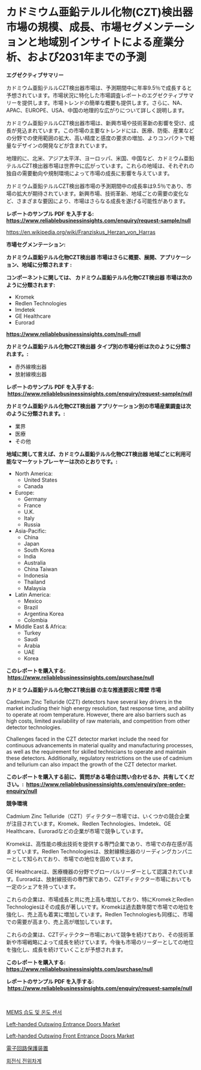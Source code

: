 <p><h1>カドミウム亜鉛テルル化物(CZT)検出器市場の規模、成長、市場セグメンテーションと地域別インサイトによる産業分析、および2031年までの予測</h1></p><p><strong>エグゼクティブサマリー</strong></p>
<p><p>カドミウム亜鉛テルルCZT検出器市場は、予測期間中に年率9.5％で成長すると予想されています。市場状況に特化した市場調査レポートのエグゼクティブサマリーを提供します。市場トレンドの簡単な概要も提供します。さらに、NA、APAC、EUROPE、USA、中国の地理的な広がりについて詳しく説明します。</p><p>カドミウム亜鉛テルルCZT検出器市場は、新興市場や技術革新の影響を受け、成長が見込まれています。この市場の主要なトレンドには、医療、防衛、産業などの分野での使用範囲の拡大、高い精度と感度の要求の増加、よりコンパクトで軽量なデザインの開発などが含まれています。</p><p>地理的に、北米、アジア太平洋、ヨーロッパ、米国、中国など、カドミウム亜鉛テルルCZT検出器市場は世界中に広がっています。これらの地域は、それぞれの独自の需要動向や規制環境によって市場の成長に影響を与えています。</p><p>カドミウム亜鉛テルルCZT検出器市場の予測期間中の成長率は9.5％であり、市場の拡大が期待されています。新興市場、技術革新、地域ごとの需要の変化など、さまざまな要因により、市場はさらなる成長を遂げる可能性があります。</p></p>
<p><strong>レポートのサンプル PDF を入手する: <a href="https://www.reliablebusinessinsights.com/enquiry/request-sample/null">https://www.reliablebusinessinsights.com/enquiry/request-sample/null</a></strong></p>
<p><a href="https://en.wikipedia.org/wiki/Franziskus_Herzan_von_Harras">https://en.wikipedia.org/wiki/Franziskus_Herzan_von_Harras</a></p>
<p><strong>市場セグメンテーション:</strong></p>
<p><strong> カドミウム亜鉛テルル化物CZT検出器 市場はさらに概要、展開、アプリケーション、地域に分類されます :</strong></p>
<p><strong>コンポーネントに関しては、 カドミウム亜鉛テルル化物CZT検出器 市場は次のように分類されます: &nbsp;</strong></p>
<p><ul><li>Kromek</li><li>Redlen Technologies</li><li>Imdetek</li><li>GE Healthcare</li><li>Eurorad</li></ul></p>
<p><strong><a href="https://www.reliablebusinessinsights.com/null-rnull">https://www.reliablebusinessinsights.com/null-rnull</a></strong></p>
<p><strong> カドミウム亜鉛テルル化物CZT検出器 タイプ別の市場分析は次のように分類されます。:</strong></p>
<p><ul><li>赤外線検出器</li><li>放射線検出器</li></ul></p>
<p><strong>レポートのサンプル PDF を入手する: &nbsp;<a href="https://www.reliablebusinessinsights.com/enquiry/request-sample/null">https://www.reliablebusinessinsights.com/enquiry/request-sample/null</a></strong></p>
<p><strong> カドミウム亜鉛テルル化物CZT検出器 アプリケーション別の市場産業調査は次のように分類されます。:</strong></p>
<p><ul><li>業界</li><li>医療</li><li>その他</li></ul></p>
<p><strong>地域に関して言えば、カドミウム亜鉛テルル化物CZT検出器 地域ごとに利用可能なマーケットプレーヤーは次のとおりです。:</strong></p>
<p><ul>
    <li>
        North America:
        <ul>
            <li>United States</li>
            <li>Canada</li>
        </ul>
    </li>
    <li>
        Europe:
        <ul>
            <li>Germany</li>
            <li>France</li>
            <li>U.K.</li>
            <li>Italy</li>
            <li>Russia</li>
        </ul>
    </li>
    <li>
        Asia-Pacific:
        <ul>
            <li>China</li>
            <li>Japan</li>
            <li>South Korea</li>
            <li>India</li>
            <li>Australia</li>
            <li>China Taiwan</li>
            <li>Indonesia</li>
            <li>Thailand</li>
            <li>Malaysia</li>
        </ul>
    </li>
    <li>
        Latin America:
        <ul>
            <li>Mexico</li>
            <li>Brazil</li>
            <li>Argentina Korea</li>
            <li>Colombia</li>
        </ul>
    </li>
    <li>
        Middle East & Africa:
        <ul>
            <li>Turkey</li>
            <li>Saudi</li>
            <li>Arabia</li>
            <li>UAE</li>
            <li>Korea</li>
        </ul>
    </li>
    </ul></p>
<p><strong>このレポートを購入する: &nbsp;<a href="https://www.reliablebusinessinsights.com/purchase/null">https://www.reliablebusinessinsights.com/purchase/null</a></strong></p>
<p><strong>カドミウム亜鉛テルル化物CZT検出器 の主な推進要因と障壁 市場</strong></p>
<p><p>Cadmium Zinc Telluride (CZT) detectors have several key drivers in the market including their high energy resolution, fast response time, and ability to operate at room temperature. However, there are also barriers such as high costs, limited availability of raw materials, and competition from other detector technologies. </p><p>Challenges faced in the CZT detector market include the need for continuous advancements in material quality and manufacturing processes, as well as the requirement for skilled technicians to operate and maintain these detectors. Additionally, regulatory restrictions on the use of cadmium and tellurium can also impact the growth of the CZT detector market.</p></p>
<p><strong>このレポートを購入する前に、質問がある場合は問い合わせるか、共有してください。:&nbsp; <a href="https://www.reliablebusinessinsights.com/enquiry/pre-order-enquiry/null">https://www.reliablebusinessinsights.com/enquiry/pre-order-enquiry/null</a></strong></p>
<p><strong>競争環境</strong></p>
<p><p>Cadmium Zinc Telluride（CZT）ディテクター市場では、いくつかの競合企業が注目されています。Kromek、Redlen Technologies、Imdetek、GE Healthcare、Euroradなどの企業が市場で競争しています。</p><p>Kromekは、高性能の検出技術を提供する専門企業であり、市場での存在感が高まっています。Redlen Technologiesは、放射線検出器のリーディングカンパニーとして知られており、市場での地位を固めています。</p><p>GE Healthcareは、医療機器の分野でグローバルリーダーとして認識されています。Euroradは、放射線技術の専門家であり、CZTディテクター市場においても一定のシェアを持っています。</p><p>これらの企業は、市場成長と共に売上高も増加しており、特にKromekとRedlen Technologiesはその成長が著しいです。Kromekは過去数年間で市場での地位を強化し、売上高も着実に増加しています。Redlen Technologiesも同様に、市場での需要が高まり、売上高が増加しています。</p><p>これらの企業は、CZTディテクター市場において競争を続けており、その技術革新や市場戦略によって成長を続けています。今後も市場のリーダーとしての地位を強化し、成長を続けていくことが予想されます。</p></p>
<p><strong>このレポートを購入する: &nbsp; <a href="https://www.reliablebusinessinsights.com/purchase/null">https://www.reliablebusinessinsights.com/purchase/null</a></strong></p>
<p><strong>レポートのサンプル PDF を入手する: &nbsp;<a href="https://www.reliablebusinessinsights.com/enquiry/request-sample/null">https://www.reliablebusinessinsights.com/enquiry/request-sample/null</a></strong><strong></strong></p>
<p>&nbsp;</p>
<p><p><a href="https://github.com/LuckeyCorbin/Market-Research-Report-List-1/blob/main/7304392124310.md">MEMS 습도 및 온도 센서</a></p><p><a href="https://github.com/hskmn/Market-Research-Report-List-1/blob/main/left-handed-outswing-entrance-doors-market.md">Left-handed Outswing Entrance Doors Market</a></p><p><a href="https://github.com/hlspriggs/Market-Research-Report-List-1/blob/main/left-handed-outswing-front-entrance-doors-market.md">Left-handed Outswing Front Entrance Doors Market</a></p><p><a href="https://github.com/RandallRunte2023/Market-Research-Report-List-2/blob/main/5943869122888.md">電子回路保護装置</a></p><p><a href="https://github.com/shampaakter36/Market-Research-Report-List-1/blob/main/1254857124309.md">회전식 전위차계</a></p></p>